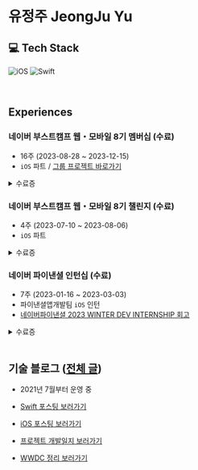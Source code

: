 # 유정주 JeongJu Yu

## 💻 Tech Stack
![iOS](https://img.shields.io/badge/iOS-000000?style=for-the-badge&logo=ios&logoColor=white) ![Swift](https://img.shields.io/badge/swift-F54A2A?style=for-the-badge&logo=swift&logoColor=white)

</br>

## Experiences
### 네이버 부스트캠프 웹・모바일 8기 멤버십 (수료)
- 16주 (2023-08-28 ~ 2023-12-15)
- `iOS` 파트 / [그룹 프로젝트 바로가기](https://github.com/boostcampwm2023/iOS02-moti)
<details>
<summary>수료증</summary>
<div markdown="1">

<img width="720" alt="무제" src="https://github.com/jeongju9216/jeongju9216/assets/89075274/62d341cf-5c86-41a2-ad52-d8975fd8dc95">

</div>
</details>

### 네이버 부스트캠프 웹・모바일 8기 챌린지 (수료)
- 4주 (2023-07-10 ~ 2023-08-06)
- `iOS` 파트
<details>
<summary>수료증</summary>
<div markdown="1">
  
<img width="720" alt="무제" src="https://github.com/jeongju9216/jeongju9216/assets/89075274/2275b383-094b-4b71-9eed-10ec95457580">

</div>
</details>


### 네이버 파이낸셜 인턴십 (수료)
- 7주 (2023-01-16 ~ 2023-03-03)
- 파이낸셜앱개발팀 `iOS` 인턴
- [네이버파이낸셜 2023 WINTER DEV INTERNSHIP 회고](https://jeong9216.tistory.com/653#인턴-과정에서-배운-점)
<details>
<summary>수료증</summary>
<div markdown="1">

<img width="720" alt="네이버파이낸셜-수료증" src="https://github.com/jeongju9216/jeongju9216/assets/89075274/95f67cec-a20c-41e1-87e3-7e29e9ff019c">

</div>
</details>
  
</br>

## 기술 블로그 ([전체 글](https://jeong9216.tistory.com/category))
- 2021년 7월부터 운영 중

- [Swift 포스팅 보러가기](https://jeong9216.tistory.com/category/Swift)
- [iOS 포스팅 보러가기](https://jeong9216.tistory.com/category/iOS)
- [프로젝트 개발일지 보러가기](https://jeong9216.tistory.com/category/iOS%20프로젝트)
- [WWDC 정리 보러가기](https://jeong9216.tistory.com/category/WWDC)
